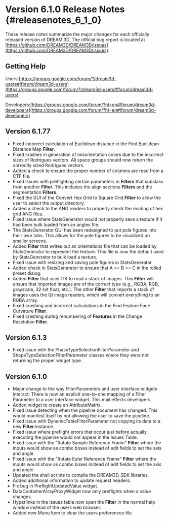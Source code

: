 Version 6.1.0 Release Notes {#releasenotes_6_1_0}
===========


These release notes summarize the major changes for each officially released version of DREAM.3D. The official bug report is located at [https://github.com/DREAM3D/DREAM3D/issues](https://github.com/DREAM3D/DREAM3D/issues).

## Getting Help ##

Users:[https://groups.google.com/forum/?/dream3d-users#!forum/dream3d-users](https://groups.google.com/forum/?/dream3d-users#!forum/dream3d-users)

Developers:[https://groups.google.com/forum/?hl=en#!forum/dream3d-developers](https://groups.google.com/forum/?hl=en#!forum/dream3d-developers)

## Version 6.1.77 ##

+ Fixed incorrect calculation of Euclidean distance in the Find Euclidean Distance Map **Filter**.
+ Fixed crashes in generation of misorientation colors due to the incorrect sizes of Rodrigues vectors. All space groups should now return the correctly sized Rodrigues vectors.
+ Added a check to ensure the proper number of columns are read from a CTF file.
+ Fixed issues with preflighting certain parameters in **Filters** that subclass from another **Filter**. This includes the align sections **Filters** and the segmentation **Filters**.
+ Fixed the GUI of the Convert Hex Grid to Square Grid **Filter** to allow the user to select the output directory.
+ Added a check to the ANG readers to properly check the reading of hex grid ANG files.
+ Fixed issue where StatsGenerator would not properly save a texture if it had been bulk loaded from an angles file.
+ The StatsGenerator GUI has been redesigned to put pole figures into their own tabs. This allows for the pole figures to be visualized on smaller screens.
+ Added **Filter** that writes out an orientations file that can be loaded by StatsGenerator to represent the texture. This file is now the default used by StatsGenerator to bulk load a texture. 
+ Fixed issue with resizing and saving pole figures in StatsGenerator.
+ Added check in StatsGenerator to ensure that A >= B >= C in the rolled preset dialog.
+ Added **Filter** that uses ITK to read a stack of images. This **Filter** will ensure that imported images are of the correct type (e.g., RGBA, RGB, grayscale, 32-bit float, etc.). The other **Filter** that imports a stack of images uses the Qt image readers, which will convert everything to an RGBA array.
+ Fixed crashing and incorrect calculations in the Find Feature Face Curvature **Filter**.
+ Fixed crashing during renumbering of **Features** in the Change Resolution **Filter**.

## Version 6.1.3 ##

+ Fixed issue with the PhaseTypeSelectionFilterParameter and ShapeTypeSelectionFilterParameter classes where they were not returning the proper widget type.

## Version 6.1.0 ##

+ Major change to the way FilterParameters and user interface widgets interact. There is now an explicit one-to-one mapping of a Filter Parameter to a user interface widget. This mail effects developers.
+ Added widget to create an AttributeMatrix.
+ Fixed issue detecting when the pipeline document has changed. This would manifest itself by not allowing the user to save the pipeline.
+ Fixed issue with DynamicTableFilterParameter not copying its data to a new **Filter** instance.
+ Fixed issue where preflight errors that occur just before actually executing the pipeline would not appear in the Issues Table.
+ Fixed issue with the "Rotate Sample Reference Frame" **Filter** where the inputs would show as combo boxes instead of edit fields to set the axis and angle.
+ Fixed issue with the "Rotate Euler Reference Frame" **Filter** where the inputs would show as combo boxes instead of edit fields to set the axis and angle.
+ Updated the shell scripts to compile the DREAM3D_SDK libraries.
+ Added additional information to update request headers.
+ Fix bug in PreflightUpdatedValue widget.
+ DataContainerArrayProxyWidget now only preflights when a value changes.
+ Hyperlinks in the Issues table now open the **Filter** in the normal help window instead of the users web browser.
+ Added new Menu Item to clear the users preferences file.
